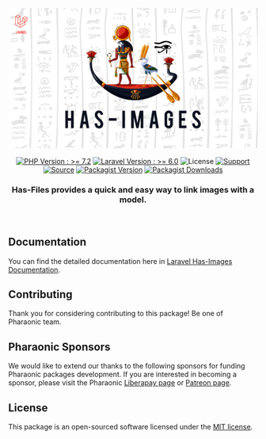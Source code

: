 <p align="center"><a href="https://pharaonic.io" target="_blank"><img src="https://raw.githubusercontent.com/Pharaonic/logos/main/has-images.jpg"></a></p>

<p align="center">
  <a href="https://php.net" target="_blank"><img src="https://img.shields.io/static/v1?label=PHP&message=%3E=7.2&color=blue&style=flat-square" alt="PHP Version : >= 7.2"></a>
  <a href="https://laravel.com" target="_blank"><img src="https://img.shields.io/static/v1?label=Laravel&message=%3E=6.0&color=F05340&style=flat-square" alt="Laravel Version : >= 6.0"></a>
  <img src="https://img.shields.io/static/v1?label=License&message=MIT&color=brightgreen&style=flat-square" alt="License">
  <a href="https://liberapay.com/Pharaonic" target="_blank"><img src="https://img.shields.io/liberapay/receives/Pharaonic?color=gold&label=Support&style=flat-square" alt="Support"></a>
  <br>
  <a href="https://packagist.org/packages/Pharaonic/laravel-has-images" target="_blank"><img src="https://img.shields.io/static/v1?label=Packagist&message=pharaonic/laravel-has-images&color=blue&logo=packagist&logoColor=white" alt="Source"></a>
  <a href="https://packagist.org/packages/pharaonic/laravel-has-images" target="_blank"><img src="https://poser.pugx.org/pharaonic/laravel-has-images/v" alt="Packagist Version"></a>
  <a href="https://packagist.org/packages/pharaonic/laravel-has-images" target="_blank"><img src="https://poser.pugx.org/pharaonic/laravel-has-images/downloads" alt="Packagist Downloads"></a>
</p>

<h3 align="center">Has-Files provides a quick and easy way to link images with a model.</h3>
<br>

## Documentation

You can find the detailed documentation here in [Laravel Has-Images Documentation](https://pharaonic.io/package/2-laravel/10-has-images).

## Contributing

Thank you for considering contributing to this package! Be one of Pharaonic team.

## Pharaonic Sponsors

We would like to extend our thanks to the following sponsors for funding Pharaonic packages development. If you are interested in becoming a sponsor, please visit the Pharaonic [Liberapay page](https://en.liberapay.com/Pharaonic) or [Patreon page](https://patreon.com/Pharaonic).

## License

This package is an open-sourced software licensed under the [MIT license](https://opensource.org/licenses/MIT).
